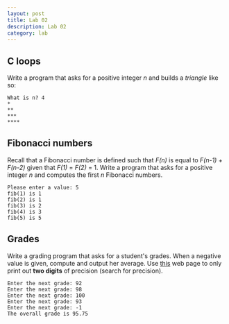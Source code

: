 ```yaml
---
layout: post
title: Lab 02
description: Lab 02
category: lab
---
```


## C loops

Write a program that asks for a positive integer *n* and builds a *triangle* like so:

`What is n? 4`  
`*`  
`**`  
`***`  
`****`  

## Fibonacci numbers

Recall that a Fibonacci number is defined such that *F(n)* is equal to *F(n-1)* + *F(n-2)* given that *F(1)* = *F(2)* = 1.
Write a program that asks for a positive integer *n* and computes the first *n* Fibonacci numbers.

`Please enter a value: 5`  
`fib(1) is 1`  
`fib(2) is 1`  
`fib(3) is 2`  
`fib(4) is 3`  
`fib(5) is 5`

## Grades
Write a grading program that asks for a student's grades.
When a negative value is given, compute and output her average.
Use [this](http://www.cplusplus.com/reference/cstdio/printf/) web page to only print out **two digits** of precision (search for precision).

`Enter the next grade: 92`  
`Enter the next grade: 98`  
`Enter the next grade: 100`  
`Enter the next grade: 93`  
`Enter the next grade: -1`  
`The overall grade is 95.75`
